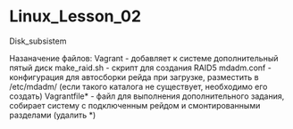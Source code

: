 # Linux_Lesson_02
Disk_subsistem

Назаначение файлов:
Vagrant - добавляет к системе дополнительный пятый диск
make_raid.sh - скрипт для создания RAID5
mdadm.conf - конфигурация для автосборки рейда при загрузке, разместить в /etc/mdadm/ (если такого каталога не существует, необходимо его создать)
Vagrantfile* - файл для выполнения дополнительного задания, собирает систему с подключенным рейдом и смонтированными разделами (удалить *)
